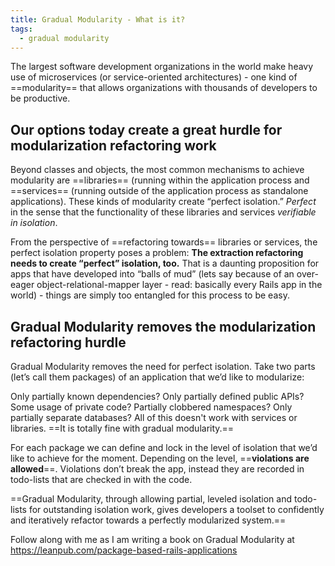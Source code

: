 ```yaml
---
title: Gradual Modularity - What is it?
tags:
  - gradual modularity
---
```

<!--more-->

The largest software development organizations in the world make heavy use of microservices (or service-oriented architectures) - one kind of ==modularity== that allows organizations with thousands of developers to be productive.

## Our options today create a great hurdle for modularization refactoring work

Beyond classes and objects, the most common mechanisms to achieve modularity are ==libraries== (running within the application process and ==services== (running outside of the application process as standalone applications). These kinds of modularity create “perfect isolation.” *Perfect* in the sense that the functionality of these libraries and services *verifiable in isolation*.

From the perspective of ==refactoring towards== libraries or services, the perfect isolation property poses a problem: **The extraction refactoring needs to create “perfect” isolation, too.** That is a daunting proposition for apps that have developed into “balls of mud” (lets say because of an over-eager object-relational-mapper layer - read: basically every Rails app in the world) - things are simply too entangled for this process to be easy.

## Gradual Modularity removes the modularization refactoring hurdle

Gradual Modularity removes the need for perfect isolation. Take two parts (let’s call them packages) of an application that we’d like to modularize:

Only partially known dependencies? Only partially defined public APIs? Some usage of private code? Partially clobbered namespaces? Only partially separate databases? All of this doesn't work with services or libraries. ==It is totally fine with gradual modularity.==

For each package we can define and lock in the level of isolation that we’d like to achieve for the moment. Depending on the level, ==**violations are allowed**==. Violations don’t break the app, instead they are recorded in todo-lists that are checked in with the code.

==Gradual Modularity, through allowing partial, leveled isolation and todo-lists for outstanding isolation work, gives developers a toolset to confidently and iteratively refactor towards a perfectly modularized system.==

Follow along with me as I am writing a book on Gradual Modularity at https://leanpub.com/package-based-rails-applications
